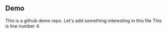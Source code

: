 ## Demo
This is a github demo repo.
Let's add something interesting in this file
This is line number 4.
